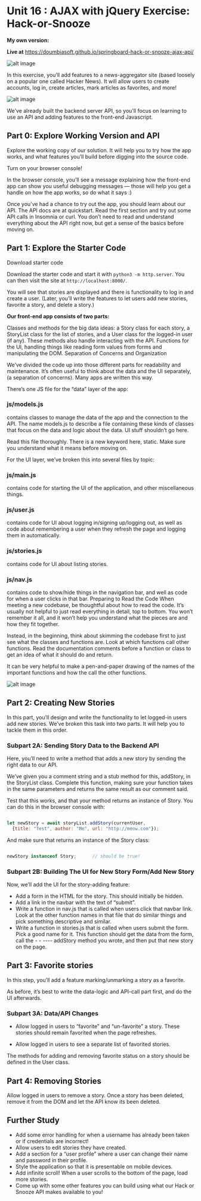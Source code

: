 # Unit 16 : AJAX with jQuery Exercise: Hack-or-Snooze

**My own version:**

**Live at** https://doumbiasoft.github.io/springboard-hack-or-snooze-ajax-api/


![alt image](https://github.com/doumbiasoft/springboard-hack-or-snooze-ajax-api/blob/main/images/hack_o_snooze_2.png)

In this exercise, you’ll add features to a news-aggregator site (based loosely on a popular one called Hacker News). It will allow users to create accounts, log in, create articles, mark articles as favorites, and more!

![alt image](https://github.com/doumbiasoft/springboard-hack-or-snooze-ajax-api/blob/main/images/spring-hack-or-snooze.png)

We’ve already built the backend server API, so you’ll focus on learning to use an API and adding features to the front-end Javascript.

## Part 0: Explore Working Version and API
Explore the working copy of our solution. It will help you to try how the app works, and what features you’ll build before digging into the source code.

Turn on your browser console!

In the browser console, you’ll see a message explaining how the front-end app can show you useful debugging messages — those will help you get a handle on how the app works, so do what it says :)

Once you’ve had a chance to try out the app, you should learn about our API. The API docs are at quickstart. Read the first section and try out some API calls in Insomnia or curl. You don’t need to read and understand everything about the API right now, but get a sense of the basics before moving on.

## Part 1: Explore the Starter Code
Download starter code

Download the starter code and start it with ``python3 -m http.server``. You can then visit the site at ``http://localhost:8000/``.

You will see that stories are displayed and there is functionality to log in and create a user. (Later, you’ll write the features to let users add new stories, favorite a story, and delete a story.)

**Our front-end app consists of two parts:**

Classes and methods for the big data ideas: a Story class for each story, a StoryList class for the list of stories, and a User class for the logged-in user (if any). These methods also handle interacting with the API.
Functions for the UI, handling things like reading form values from forms and manipulating the DOM.
Separation of Concerns and Organization

We’ve divided the code up into those different parts for readability and maintenance. It’s often useful to think about the data and the UI separately, (a separation of concerns). Many apps are written this way.

There’s one JS file for the “data” layer of the app:

### js/models.js

contains classes to manage the data of the app and the connection to the API. The name models.js to describe a file containing these kinds of classes that focus on the data and logic about the data. UI stuff shouldn’t go here.

Read this file thoroughly. There is a new keyword here, static. Make sure you understand what it means before moving on.

For the UI layer, we’ve broken this into several files by topic:

### js/main.js

contains code for starting the UI of the application, and other miscellaneous things.

### js/user.js

contains code for UI about logging in/signing up/logging out, as well as code about remembering a user when they refresh the page and logging them in automatically.

### js/stories.js

contains code for UI about listing stories.

### js/nav.js

contains code to show/hide things in the navigation bar, and well as code for when a user clicks in that bar.
Preparing to Read the Code
When meeting a new codebase, be thoughtful about how to read the code. It’s usually not helpful to just read everything in detail, top to bottom. You won’t remember it all, and it won’t help you understand what the pieces are and how they fit together.

Instead, in the beginning, think about skimming the codebase first to just see what the classes and functions are. Look at which functions call other functions. Read the documentation comments before a function or class to get an idea of what it should do and return.

It can be very helpful to make a pen-and-paper drawing of the names of the important functions and how the call the other functions.



![alt image](https://github.com/doumbiasoft/springboard-hack-or-snooze-ajax-api/blob/main/images/schema-hack-or-snooze.png)


## Part 2: Creating New Stories

In this part, you’ll design and write the functionality to let logged-in users add new stories. We’ve broken this task into two parts. It will help you to tackle them in this order.

### Subpart 2A: Sending Story Data to the Backend API

Here, you’ll need to write a method that adds a new story by sending the right data to our API.

We’ve given you a comment string and a stub method for this, addStory, in the StoryList class. Complete this function, making sure your function takes in the same parameters and returns the same result as our comment said.

Test that this works, and that your method returns an instance of Story. You can do this in the browser console with:

```JavaScript

let newStory = await storyList.addStory(currentUser,
  {title: "Test", author: "Me", url: "http://meow.com"});

```
And make sure that returns an instance of the Story class:

```JavaScript

newStory instanceof Story;      // should be true!


```


### Subpart 2B: Building The UI for New Story Form/Add New Story

Now, we’ll add the UI for the story-adding feature:

- Add a form in the HTML for the story. This should initially be hidden.
- Add a link in the navbar with the text of “submit”.
- Write a function in nav.js that is called when users click that navbar link. Look at the other function names in that file that do similar things and pick something descriptive and similar.
- Write a function in stories.js that is called when users submit the form. Pick a good name for it. This function should get the data from the form, call the - -  ---- addStory method you wrote, and then put that new story on the page.

## Part 3: Favorite stories

In this step, you’ll add a feature marking/unmarking a story as a favorite.

As before, it’s best to write the data-logic and API-call part first, and do the UI afterwards.

### Subpart 3A: Data/API Changes

- Allow logged in users to “favorite” and “un-favorite” a story. These stories should remain favorited when the page refreshes.

- Allow logged in users to see a separate list of favorited stories.

The methods for adding and removing favorite status on a story should be defined in the User class.

## Part 4: Removing Stories

Allow logged in users to remove a story. Once a story has been deleted, remove it from the DOM and let the API know its been deleted.

## Further Study

- Add some error handling for when a username has already been taken or if credentials are incorrect!
- Allow users to edit stories they have created.
- Add a section for a “user profile” where a user can change their name and password in their profile.
- Style the application so that it is presentable on mobile devices.
- Add infinite scroll! When a user scrolls to the bottom of the page, load more stories.
- Come up with some other features you can build using what our Hack or Snooze API makes available to you!


